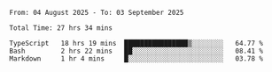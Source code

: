 <!--START_SECTION:waka-->

```abap
From: 04 August 2025 - To: 03 September 2025

Total Time: 27 hrs 34 mins

TypeScript   18 hrs 19 mins  ████████████████▒░░░░░░░░   64.77 %
Bash         2 hrs 22 mins   ██░░░░░░░░░░░░░░░░░░░░░░░   08.41 %
Markdown     1 hr 4 mins     █░░░░░░░░░░░░░░░░░░░░░░░░   03.78 %
```

<!--END_SECTION:waka-->
